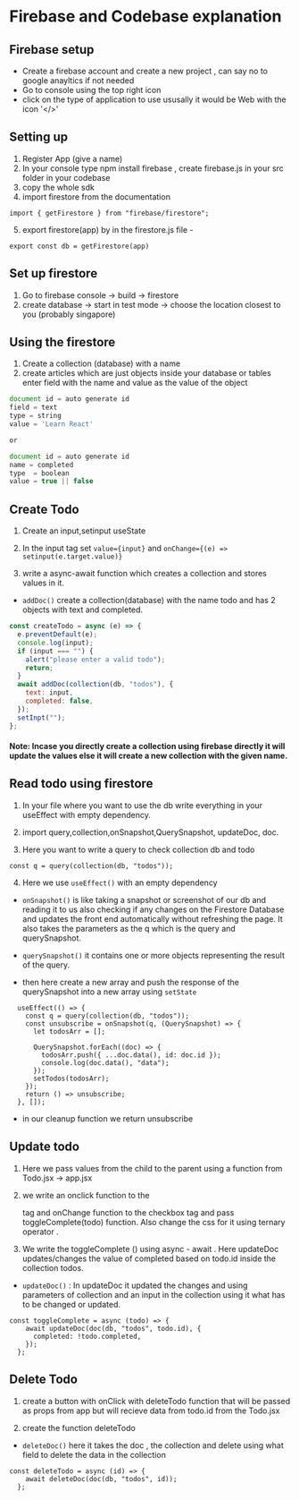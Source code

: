 # Firebase and Codebase explanation

## Firebase setup

- Create a firebase account and create a new project , can say no to google anayltics if not needed
- Go to console using the top right icon
- click on the type of application to use ususally it would be Web with the icon '</>'

## Setting up

1. Register App (give a name)
2. In your console type npm install firebase , create firebase.js in your src folder in your codebase
3. copy the whole sdk
4. import firestore from the documentation

```
import { getFirestore } from "firebase/firestore";
```

5. export firestore(app) by in the firestore.js file -

```
export const db = getFirestore(app)
```

## Set up firestore

1. Go to firebase console -> build -> firestore
2. create database -> start in test mode -> choose the location closest to you (probably singapore)

## Using the firestore

1. Create a collection (database) with a name
2. create articles which are just objects inside your database or tables enter field with the name and value as the value of the object

```js
document id = auto generate id
field = text
type = string
value = 'Learn React'

or

document id = auto generate id
name = completed
type  = boolean
value = true || false
```

## Create Todo

1. Create an input,setinput useState

2. In the input tag set `value={input}` and `onChange={(e) => setinput(e.target.value)}`

3. write a async-await function which creates a collection and stores values in it.

- `addDoc()` create a collection(database) with the name todo and has 2 objects with text and completed.

```js
const createTodo = async (e) => {
  e.preventDefault(e);
  console.log(input);
  if (input === "") {
    alert("please enter a valid todo");
    return;
  }
  await addDoc(collection(db, "todos"), {
    text: input,
    completed: false,
  });
  setInpt("");
};
```

#### Note: Incase you directly create a collection using firebase directly it will update the values else it will create a new collection with the given name.

## Read todo using firestore

1. In your file where you want to use the db write everything in your useEffect with empty dependency.

2. import query,collection,onSnapshot,QuerySnapshot, updateDoc, doc.

3. Here you want to write a query to check collection db and todo

```
const q = query(collection(db, "todos"));
```

4. Here we use `useEffect()` with an empty dependency

- `onSnapshot()` is like taking a snapshot or screenshot of our db and reading it to us also checking if any changes on the Firestore Database and updates the front end automatically without refreshing the page. It also takes the parameters as the q which is the query and querySnapshot.

- `querySnapshot()` it contains one or more objects representing the result of the query.

- then here create a new array and push the response of the querySnapshot into a new array using `setState`

```
  useEffect(() => {
    const q = query(collection(db, "todos"));
    const unsubscribe = onSnapshot(q, (QuerySnapshot) => {
      let todosArr = [];

      QuerySnapshot.forEach((doc) => {
        todosArr.push({ ...doc.data(), id: doc.id });
        console.log(doc.data(), "data");
      });
      setTodos(todosArr);
    });
    return () => unsubscribe;
  }, []);
```

- in our cleanup function we return unsubscribe

## Update todo

1. Here we pass values from the child to the parent using a function from Todo.jsx -> app.jsx

2. we write an onclick function to the <p> tag and onChange function to the checkbox tag and pass toggleComplete(todo) function. Also change the css for it using ternary operator .

3. We write the toggleComplete () using async - await . Here updateDoc updates/changes the value of completed based on todo.id inside the collection todos.

- `updateDoc()` : In updateDoc it updated the changes and using parameters of collection and an input in the collection using it what has to be changed or updated.

```
const toggleComplete = async (todo) => {
    await updateDoc(doc(db, "todos", todo.id), {
      completed: !todo.completed,
    });
  };
```

## Delete Todo

1. create a button with onClick with deleteTodo function that will be passed as props from app but will recieve data from todo.id from the Todo.jsx

2. create the function deleteTodo

- `deleteDoc()` here it takes the doc , the collection and delete using what field to delete the data in the collection

```
const deleteTodo = async (id) => {
    await deleteDoc(doc(db, "todos", id));
  };
```
